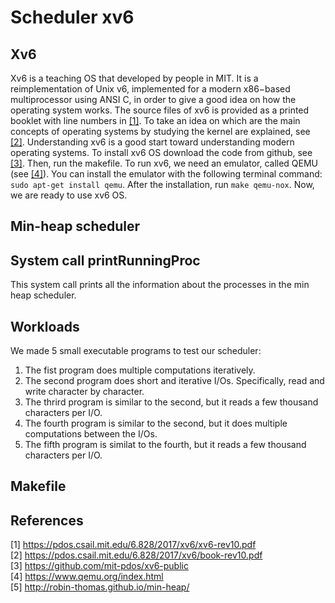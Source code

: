 # Scheduler xv6
## Xv6
Xv6 is a teaching OS that developed by people in MIT. It is a reimplementation of Unix v6, implemented for a modern x86−based 
multiprocessor using ANSI C, in order to give a good idea on how the operating system works. The source files of xv6 is provided
as a printed booklet with line numbers in [\[1\]](https://pdos.csail.mit.edu/6.828/2017/xv6/xv6-rev10.pdf). To take an idea on 
which are the main concepts of operating systems by studying the kernel are explained, see 
[\[2\]](https://pdos.csail.mit.edu/6.828/2017/xv6/book-rev10.pdf). Understanding xv6 is a good start toward understanding modern
operating systems. To install xv6 OS download the code from github, see [\[3\]](https://github.com/mit-pdos/xv6-public). Then, 
run the makefile. To run xv6, we need an emulator, called QEMU (see [\[4\]](https://www.qemu.org/index.html)). You can install 
the emulator with the following terminal command: `sudo apt-get install qemu`. After the installation, run `make qemu-nox`. Now,
we are ready to use xv6 OS.

## Min-heap scheduler

## System call printRunningProc
This system call prints all the information about the processes in the min heap scheduler.

## Workloads
We made 5 small executable programs to test our scheduler: 
1. The fist program does multiple computations iteratively.
2. The second program does short and iterative I/Os. Specifically, read and write character by character.
3. The thrird program is similar to the second, but it reads a few thousand characters per I/O.
4. The fourth program is similar to the second, but it does multiple computations between the I/Os.
5. The fifth program is similat to the fourth, but it reads a few thousand characters per I/O.

## Makefile

## References
[1] https://pdos.csail.mit.edu/6.828/2017/xv6/xv6-rev10.pdf \
[2] https://pdos.csail.mit.edu/6.828/2017/xv6/book-rev10.pdf \
[3] https://github.com/mit-pdos/xv6-public \
[4] https://www.qemu.org/index.html \
[5] http://robin-thomas.github.io/min-heap/
